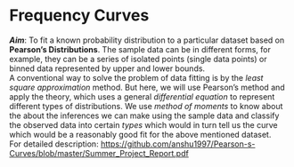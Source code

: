 # Frequency Curves
***Aim***: To fit a known probability distribution to a particular dataset based on **Pearson’s Distributions**. The sample data can be in different forms, for example, they can be a series of isolated points (single data points) or binned data represented by upper and lower bounds.
<br />
A conventional way to solve the problem of data fitting is by the *least square approximation* method. But here, we will use Pearson’s method and apply the theory, which uses a general *differential equation* to represent different types of distributions. We use *method of moments* to know about the about the inferences we can make using the sample data and classify the observed data into certain *types* which would in turn tell us the curve which would be a reasonably good fit for the above mentioned dataset.
<br />
For detailed description: https://github.com/anshu1997/Pearson-s-Curves/blob/master/Summer_Project_Report.pdf
